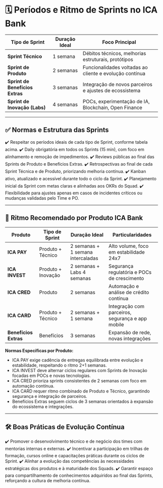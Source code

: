 # 🗓️ **Períodos e Ritmo de Sprints no ICA Bank**

| Tipo de Sprint                  | Duração Ideal | Foco Principal                                          |
| ------------------------------- | ------------- | ------------------------------------------------------- |
| **Sprint Técnico**              | 1 semana      | Débitos técnicos, melhorias estruturais, protótipos     |
| **Sprint de Produto**           | 2 semanas     | Funcionalidades voltadas ao cliente e evolução contínua |
| **Sprint de Benefícios Extras** | 3 semanas     | Integração de novos parceiros e ajustes de ecossistema  |
| **Sprint de Inovação (Labs)**   | 4 semanas     | POCs, experimentação de IA, Blockchain, Open Finance    |

---

## ✅ **Normas e Estrutura das Sprints**

✔️ Respeitar os períodos ideais de cada tipo de Sprint, conforme tabela acima.
✔️ Daily obrigatória em todos os Sprints (15 min), com foco em alinhamento e remoção de impedimentos.
✔️ Reviews públicas ao final das Sprints de Produto e Benefícios Extras.
✔️ Retrospectivas ao final de cada Sprint Técnica e de Produto, priorizando melhoria contínua.
✔️ Kanban ativo, atualizado e acessível durante todo o ciclo da Sprint.
✔️ Planejamento inicial da Sprint com metas claras e alinhadas aos OKRs do Squad.
✔️ Flexibilidade para ajustes apenas em casos de incidentes críticos ou mudanças validadas pelo Time e PO.

---

## 🔹 **Ritmo Recomendado por Produto ICA Bank**

| Produto               | Tipo de Sprint     | Duração Ideal                     | Particularidades                                 |
| --------------------- | ------------------ | --------------------------------- | ------------------------------------------------ |
| **ICA PAY**           | Produto + Técnico  | 2 semanas + 1 semana intercaladas | Alto volume, foco em estabilidade 24x7           |
| **ICA INVEST**        | Produto + Inovação | 2 semanas + Labs 4 semanas        | Segurança regulatória e POCs de crescimento      |
| **ICA CRED**          | Produto            | 2 semanas                         | Automação e análise de crédito contínua          |
| **ICA CARD**          | Produto + Técnico  | 2 semanas + 1 semana              | Integração com parceiros, segurança e app mobile |
| **Benefícios Extras** | Benefícios         | 3 semanas                         | Expansão de rede, novas integrações              |

**Normas Específicas por Produto:**

* ICA PAY exige cadência de entregas equilibrada entre evolução e estabilidade, respeitando o ritmo 2+1 semanas.
* ICA INVEST deve alternar ciclos regulares com Sprints de Inovação focadas em POCs e novas tecnologias.
* ICA CRED prioriza sprints consistentes de 2 semanas com foco em automação contínua.
* ICA CARD requer ritmo combinado de Produto e Técnico, garantindo segurança e integração de parceiros.
* Benefícios Extras seguem ciclos de 3 semanas orientados à expansão do ecossistema e integrações.

---

## 🛠️ **Boas Práticas de Evolução Contínua**

✔️ Promover o desenvolvimento técnico e de negócio dos times com mentorias internas e externas.
✔️ Incentivar a participação em trilhas de formação, cursos online e capacitações práticas durante os ciclos de Sprint.
✔️ Alinhar a evolução das competências às necessidades estratégicas dos produtos e à maturidade dos Squads.
✔️ Garantir espaço para compartilhamento de conhecimentos adquiridos ao final das Sprints, reforçando a cultura de melhoria contínua.

